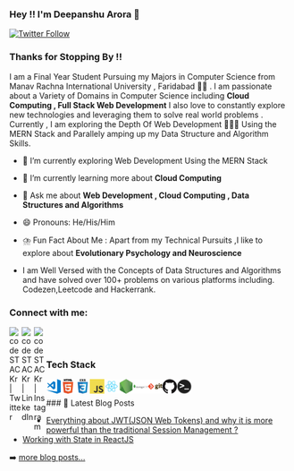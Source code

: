 ### Hey !! I'm Deepanshu Arora 👋


[![Twitter Follow](https://img.shields.io/twitter/follow/Deepansharora27?color=1DA1F2&logo=twitter&style=for-the-badge)](https://twitter.com/intent/follow?original_referer=https%3A%2F%2Fgithub.com%2FcodeSTACKr&screen_name=Deepansharora27)

### Thanks for Stopping By !!

I am a Final Year Student Pursuing my Majors in Computer Science from Manav Rachna International University , Faridabad 👨‍🎓 . I am passionate about a Variety of Domains in Computer Science including **Cloud Computing , Full Stack Web Development** I also love to constantly explore new technologies and leveraging them to solve real world problems . Currently , I am exploring the Depth Of Web Development 👨🏻‍💻 Using the MERN Stack and Parallely amping up my Data Structure and Algorithm Skills. 

- 🔭 I’m currently exploring Web Development Using the MERN Stack 

- 🌱 I’m currently learning more about **Cloud Computing**

- 💬 Ask me about **Web Development , Cloud Computing , Data Structures and Algorithms**

- 😄 Pronouns: He/His/Him
- ⛈️ Fun Fact About Me : Apart from my Technical Pursuits ,I like to explore about **Evolutionary Psychology and Neuroscience**

- I am Well Versed with the Concepts of Data Structures and Algorithms and have solved over 100+ problems on various platforms including. Codezen,Leetcode and Hackerrank.

### Connect with me:


<a href="https://twitter.com/deepansharora27" >
  <img
    align="left"
    alt="codeSTACKr | Twitter"
    width="22px"
    src="https://cdn.jsdelivr.net/npm/simple-icons@v3/icons/twitter.svg"
/></a>
<a href="https://www.linkedin.com/in/deepansharora27/">
  <img
    align="left"
    alt="codeSTACKr | LinkedIn"
    width="22px"
    src="https://cdn.jsdelivr.net/npm/simple-icons@v3/icons/linkedin.svg"
/></a>
<a href="https://www.instagram.com/deepanshu.codes/">
  <img
    align="left"
    alt="codeSTACKr | Instagram"
    width="22px"
    src="https://cdn.jsdelivr.net/npm/simple-icons@v3/icons/instagram.svg"
/></a>
<br/> <br/>

### Tech Stack 

<img align="left" alt="Visual Studio Code" width="26px" src="https://raw.githubusercontent.com/github/explore/80688e429a7d4ef2fca1e82350fe8e3517d3494d/topics/visual-studio-code/visual-studio-code.png" />
<img align="left" alt="HTML5" width="26px" src="https://raw.githubusercontent.com/github/explore/80688e429a7d4ef2fca1e82350fe8e3517d3494d/topics/html/html.png" />
<img align="left" alt="CSS3" width="26px" src="https://raw.githubusercontent.com/github/explore/80688e429a7d4ef2fca1e82350fe8e3517d3494d/topics/css/css.png" />
<img align="left" alt="JavaScript" width="26px" src="https://raw.githubusercontent.com/github/explore/80688e429a7d4ef2fca1e82350fe8e3517d3494d/topics/javascript/javascript.png" />
<img align="left" alt="React" width="26px" src="https://raw.githubusercontent.com/github/explore/80688e429a7d4ef2fca1e82350fe8e3517d3494d/topics/react/react.png" />
<img align="left" alt="Node.js" width="26px" src="https://raw.githubusercontent.com/github/explore/80688e429a7d4ef2fca1e82350fe8e3517d3494d/topics/nodejs/nodejs.png" />
<img align="left" alt="MongoDB" width="26px" src="https://raw.githubusercontent.com/github/explore/80688e429a7d4ef2fca1e82350fe8e3517d3494d/topics/mongodb/mongodb.png" />
<img align="left" alt="Git" width="26px" src="https://raw.githubusercontent.com/github/explore/80688e429a7d4ef2fca1e82350fe8e3517d3494d/topics/git/git.png" />
<img align="left" alt="GitHub" width="26px" src="https://raw.githubusercontent.com/github/explore/78df643247d429f6cc873026c0622819ad797942/topics/github/github.png" />
<img align="left" alt="Terminal" width="26px" src="https://raw.githubusercontent.com/github/explore/80688e429a7d4ef2fca1e82350fe8e3517d3494d/topics/terminal/terminal.png" />

<br />
<br />
### 📕 Latest Blog Posts

<!-- BLOG-POST-LIST:START -->
- [Everything about JWT(JSON Web Tokens) and why it is more powerful than the traditional Session Management ?](https://dev.to/deepansharora27/everything-about-jwt-json-web-tokens-and-why-it-is-more-powerful-than-the-traditional-session-management-2j1)
- [Working with State in ReactJS ](https://dev.to/deepansharora27/working-with-state-in-reactjs-5g65)

<!-- BLOG-POST-LIST:END -->

➡️ [more blog posts...](https://dev.to/deepansharora27)
